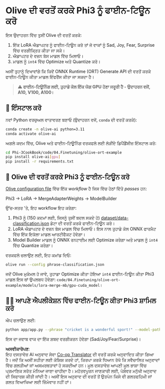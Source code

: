 <!--
CO_OP_TRANSLATOR_METADATA:
{
  "original_hash": "4164123a700fecd535d850f09506d72a",
  "translation_date": "2025-07-16T16:02:54+00:00",
  "source_file": "code/03.Finetuning/olive-ort-example/README.md",
  "language_code": "pa"
}
-->
# Olive ਦੀ ਵਰਤੋਂ ਕਰਕੇ Phi3 ਨੂੰ ਫਾਈਨ-ਟਿਊਨ ਕਰੋ

ਇਸ ਉਦਾਹਰਨ ਵਿੱਚ ਤੁਸੀਂ Olive ਦੀ ਵਰਤੋਂ ਕਰਕੇ:

1. ਇੱਕ LoRA ਐਡਾਪਟਰ ਨੂੰ ਫਾਈਨ-ਟਿਊਨ ਕਰੋ ਤਾਂ ਜੋ ਵਾਕਾਂ ਨੂੰ Sad, Joy, Fear, Surprise ਵਿੱਚ ਵਰਗੀਕ੍ਰਿਤ ਕੀਤਾ ਜਾ ਸਕੇ।
1. ਐਡਾਪਟਰ ਦੇ ਵਜ਼ਨ ਬੇਸ ਮਾਡਲ ਵਿੱਚ ਮਿਲਾਓ।
1. ਮਾਡਲ ਨੂੰ `int4` ਵਿੱਚ Optimize ਅਤੇ Quantize ਕਰੋ।

ਅਸੀਂ ਤੁਹਾਨੂੰ ਦਿਖਾਵਾਂਗੇ ਕਿ ਕਿਵੇਂ ONNX Runtime (ORT) Generate API ਦੀ ਵਰਤੋਂ ਕਰਕੇ ਫਾਈਨ-ਟਿਊਨ ਕੀਤਾ ਮਾਡਲ ਇੰਫਰੈਂਸ ਕੀਤਾ ਜਾ ਸਕਦਾ ਹੈ।

> **⚠️ ਫਾਈਨ-ਟਿਊਨਿੰਗ ਲਈ, ਤੁਹਾਡੇ ਕੋਲ ਇੱਕ ਯੋਗ GPU ਹੋਣਾ ਜਰੂਰੀ ਹੈ - ਉਦਾਹਰਨ ਵਜੋਂ, A10, V100, A100।**

## 💾 ਇੰਸਟਾਲ ਕਰੋ

ਨਵਾਂ Python ਵਰਚੁਅਲ ਵਾਤਾਵਰਣ ਬਣਾਓ (ਉਦਾਹਰਨ ਵਜੋਂ, `conda` ਦੀ ਵਰਤੋਂ ਕਰਕੇ):

```bash
conda create -n olive-ai python=3.11
conda activate olive-ai
```

ਅਗਲੇ ਕਦਮ ਵਿੱਚ, Olive ਅਤੇ ਫਾਈਨ-ਟਿਊਨਿੰਗ ਵਰਕਫਲੋ ਲਈ ਲੋੜੀਂਦੇ ਡਿਪੈਂਡੈਂਸੀਜ਼ ਇੰਸਟਾਲ ਕਰੋ:

```bash
cd Phi-3CookBook/code/04.Finetuning/olive-ort-example
pip install olive-ai[gpu]
pip install -r requirements.txt
```

## 🧪 Olive ਦੀ ਵਰਤੋਂ ਕਰਕੇ Phi3 ਨੂੰ ਫਾਈਨ-ਟਿਊਨ ਕਰੋ
[Olive configuration file](../../../../../code/03.Finetuning/olive-ort-example/phrase-classification.json) ਵਿੱਚ ਇੱਕ *workflow* ਹੈ ਜਿਸ ਵਿੱਚ ਹੇਠਾਂ ਦਿੱਤੇ *passes* ਹਨ:

Phi3 -> LoRA -> MergeAdapterWeights -> ModelBuilder

ਉੱਚ-ਸਤਰ 'ਤੇ, ਇਹ workflow ਇਹ ਕਰੇਗਾ:

1. Phi3 ਨੂੰ (150 ਕਦਮਾਂ ਲਈ, ਜਿਸਨੂੰ ਤੁਸੀਂ ਬਦਲ ਸਕਦੇ ਹੋ) [dataset/data-classification.json](../../../../../code/03.Finetuning/olive-ort-example/dataset/dataset-classification.json) ਡੇਟਾ ਦੀ ਵਰਤੋਂ ਕਰਕੇ ਫਾਈਨ-ਟਿਊਨ ਕਰੋ।
1. LoRA ਐਡਾਪਟਰ ਦੇ ਵਜ਼ਨ ਬੇਸ ਮਾਡਲ ਵਿੱਚ ਮਿਲਾਓ। ਇਸ ਨਾਲ ਤੁਹਾਡੇ ਕੋਲ ONNX ਫਾਰਮੈਟ ਵਿੱਚ ਇੱਕ ਇਕੱਲਾ ਮਾਡਲ ਆਰਟੀਫੈਕਟ ਹੋਵੇਗਾ।
1. Model Builder ਮਾਡਲ ਨੂੰ ONNX ਰਨਟਾਈਮ ਲਈ Optimize ਕਰੇਗਾ ਅਤੇ ਮਾਡਲ ਨੂੰ `int4` ਵਿੱਚ Quantize ਕਰੇਗਾ।

ਵਰਕਫਲੋ ਚਲਾਉਣ ਲਈ, ਇਹ ਕਮਾਂਡ ਦਿਓ:

```bash
olive run --config phrase-classification.json
```

ਜਦੋਂ Olive ਮੁਕੰਮਲ ਹੋ ਜਾਵੇ, ਤੁਹਾਡਾ Optimize ਕੀਤਾ ਹੋਇਆ `int4` ਫਾਈਨ-ਟਿਊਨ ਕੀਤਾ Phi3 ਮਾਡਲ ਇਸ ਥਾਂ ਉਪਲਬਧ ਹੋਵੇਗਾ: `code/04.Finetuning/olive-ort-example/models/lora-merge-mb/gpu-cuda_model`।

## 🧑‍💻 ਆਪਣੇ ਐਪਲੀਕੇਸ਼ਨ ਵਿੱਚ ਫਾਈਨ-ਟਿਊਨ ਕੀਤਾ Phi3 ਸ਼ਾਮਿਲ ਕਰੋ

ਐਪ ਚਲਾਉਣ ਲਈ:

```bash
python app/app.py --phrase "cricket is a wonderful sport!" --model-path models/lora-merge-mb/gpu-cuda_model
```

ਇਸ ਦਾ ਜਵਾਬ ਵਾਕ ਦਾ ਇੱਕ ਸ਼ਬਦ ਵਰਗੀਕਰਨ ਹੋਵੇਗਾ (Sad/Joy/Fear/Surprise)।

**ਅਸਵੀਕਾਰੋਪਣ**:  
ਇਹ ਦਸਤਾਵੇਜ਼ AI ਅਨੁਵਾਦ ਸੇਵਾ [Co-op Translator](https://github.com/Azure/co-op-translator) ਦੀ ਵਰਤੋਂ ਕਰਕੇ ਅਨੁਵਾਦਿਤ ਕੀਤਾ ਗਿਆ ਹੈ। ਜਦੋਂ ਕਿ ਅਸੀਂ ਸਹੀਤਾ ਲਈ ਕੋਸ਼ਿਸ਼ ਕਰਦੇ ਹਾਂ, ਕਿਰਪਾ ਕਰਕੇ ਧਿਆਨ ਰੱਖੋ ਕਿ ਸਵੈਚਾਲਿਤ ਅਨੁਵਾਦਾਂ ਵਿੱਚ ਗਲਤੀਆਂ ਜਾਂ ਅਸਮਰਥਤਾਵਾਂ ਹੋ ਸਕਦੀਆਂ ਹਨ। ਮੂਲ ਦਸਤਾਵੇਜ਼ ਆਪਣੀ ਮੂਲ ਭਾਸ਼ਾ ਵਿੱਚ ਪ੍ਰਮਾਣਿਕ ਸਰੋਤ ਮੰਨਿਆ ਜਾਣਾ ਚਾਹੀਦਾ ਹੈ। ਮਹੱਤਵਪੂਰਨ ਜਾਣਕਾਰੀ ਲਈ, ਪੇਸ਼ੇਵਰ ਮਨੁੱਖੀ ਅਨੁਵਾਦ ਦੀ ਸਿਫਾਰਸ਼ ਕੀਤੀ ਜਾਂਦੀ ਹੈ। ਅਸੀਂ ਇਸ ਅਨੁਵਾਦ ਦੀ ਵਰਤੋਂ ਤੋਂ ਉਤਪੰਨ ਕਿਸੇ ਵੀ ਗਲਤਫਹਿਮੀ ਜਾਂ ਗਲਤ ਵਿਆਖਿਆ ਲਈ ਜ਼ਿੰਮੇਵਾਰ ਨਹੀਂ ਹਾਂ।